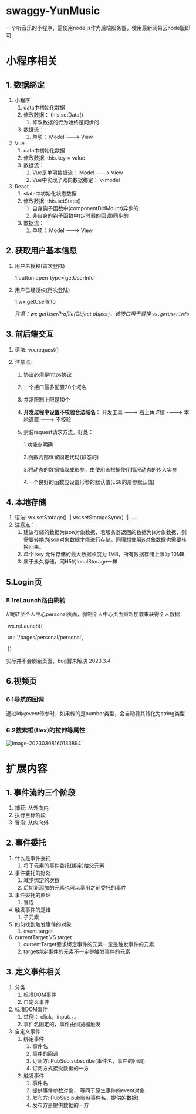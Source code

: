 # swaggy-YunMusic
一个听音乐的小程序，需使用node.js作为后端服务器，使用最新网易云node版即可
# 小程序相关

## 1.  数据绑定

1. 小程序
    1. data中初始化数据
    2. 修改数据： this.setData()
        1. 修改数据的行为始终是同步的
    3. 数据流： 
        1. 单项： Model ---> View
2. Vue
    1. data中初始化数据
    2. 修改数据: this.key = value
    3. 数据流： 
        1. Vue是单项数据流： Model ---> View
        2. Vue中实现了双向数据绑定： v-model
3. React
    1. state中初始化状态数据
    2. 修改数据: this.setState()
        1. 自身钩子函数中(componentDidMount)异步的
        2. 非自身的钩子函数中(定时器的回调)同步的
    3. 数据流： 
        1. 单项： Model ---> View

## 2. 获取用户基本信息

1. 用户未授权(首次登陆)

    1.button open-type=‘getUserInfo’

2. 用户已经授权(再次登陆)

    1.wx.getUserInfo

    *注意：wx.getUserProfile(Object object)，该接口用于替换 `wx.getUserInfo`*

## 3. 前后端交互

1. 语法: wx.request()

2. 注意点: 

    1. 协议必须是https协议

    2. 一个接口最多配置20个域名

    3. 并发限制上限是10个

    4. **开发过程中设置不校验合法域名**： 开发工具 ---> 右上角详情 ----> 本地设置 ---> 不校验

    5. 封装request请求方法。好处：

        1.功能点明确

         2.函数内部保留固定代码(静态的)

         3.将动态的数据抽取成形参，由使用者根据使用情况动态的传入实参

         4.一个良好的函数应设置形参的默认值(ES6的形参默认值)



## 4. 本地存储

1. 语法: wx.setStorage() || wx.setStorageSync() || .....
2. 注意点： 
    1. 建议存储的数据为json对象数据，若服务器返回的数据为js对象数据，则需要转换为json对象数据才能进行存储，同理想使用js对象数据也需要转换回来。
    2. 单个 key 允许存储的最大数据长度为 1MB，所有数据存储上限为 10MB
    3. 属于永久存储，同H5的localStorage一样

## 5.Login页

### 5.1reLaunch路由跳转

​      //跳转至个人中心personal页面，强制个人中心页面重新加载来获得个人数据

​      wx.reLaunch({

​       url: '/pages/personal/personal',

​      })

实际并不会刷新页面，bug暂未解决              2023.3.4

## 6.视频页

### 6.1导航的回调

通过id向event传参时，如果传的是number类型，会自动将其转化为string类型

### 6.2搜索框(flex)的拉伸等属性

![image-20230308160133894](C:\Users\juhe\AppData\Roaming\Typora\typora-user-images\image-20230308160133894.png)

# 扩展内容

## 1. 事件流的三个阶段

1. 捕获: 从外向内
2. 执行目标阶段
3. 冒泡: 从内向外

## 2. 事件委托

1. 什么是事件委托
    1. 将子元素的事件委托(绑定)给父元素
2. 事件委托的好处
    1. 减少绑定的次数
    2. 后期新添加的元素也可以享用之前委托的事件
3. 事件委托的原理
    1. 冒泡
4. 触发事件的是谁
    1. 子元素
5. 如何找到触发事件的对象
    1. event.target
6. currentTarget VS target
    1. currentTarget要求绑定事件的元素一定是触发事件的元素
    2. target绑定事件的元素不一定是触发事件的元素

## 3. 定义事件相关

1. 分类
    1. 标准DOM事件
    2. 自定义事件
2. 标准DOM事件
    1. 举例： click，input。。。
    2. 事件名固定的，事件由浏览器触发
3. 自定义事件
    1. 绑定事件
        1. 事件名
        2. 事件的回调
        3. 订阅方: PubSub.subscribe(事件名，事件的回调)
        4. 订阅方式接受数据的一方
    2. 触发事件
        1. 事件名
        2. 提供事件参数对象， 等同于原生事件的event对象
        3. 发布方: PubSub.publish(事件名，提供的数据)
        4. 发布方是提供数据的一方































